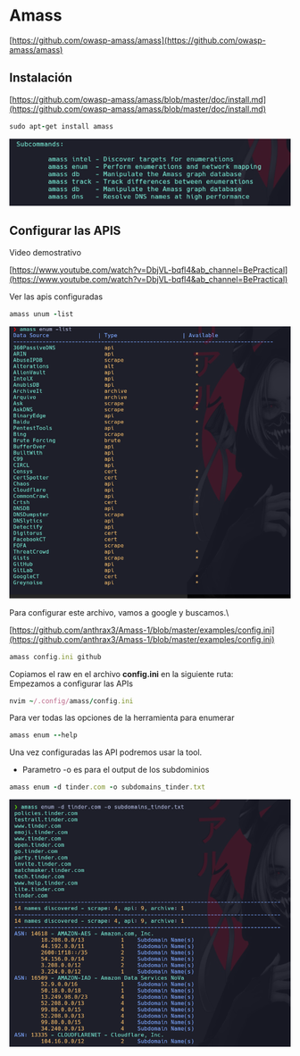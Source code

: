 # Amass

[https://github.com/owasp-amass/amass](https://github.com/owasp-amass/amass)


## Instalación 

[https://github.com/owasp-amass/amass/blob/master/doc/install.md](https://github.com/owasp-amass/amass/blob/master/doc/install.md)

```ruby
sudo apt-get install amass
```

![label text](imgs/01.png)

## Configurar las APIS

Video demostrativo

[https://www.youtube.com/watch?v=DbjVL-bqfl4&ab_channel=BePractical](https://www.youtube.com/watch?v=DbjVL-bqfl4&ab_channel=BePractical)

Ver las apis configuradas

```ruby
amass unum -list
```

![label text](imgs/02.png)

Para configurar este archivo, vamos a google y buscamos.\

[https://github.com/anthrax3/Amass-1/blob/master/examples/config.ini](https://github.com/anthrax3/Amass-1/blob/master/examples/config.ini)

```ruby
amass config.ini github
```

Copiamos el raw en el archivo **config.ini** en la siguiente ruta:\
Empezamos a configurar las APIs

```ruby
nvim ~/.config/amass/config.ini
```

Para ver todas las opciones de la herramienta para enumerar

```ruby
amass enum --help
```

Una vez configuradas las API podremos usar la tool.
* Parametro -o es para el output de los subdominios

```ruby
amass enum -d tinder.com -o subdomains_tinder.txt
```

![label text](imgs/04.png)
















